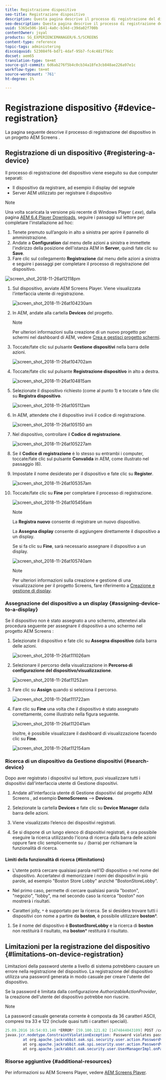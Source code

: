 ```yaml
---
title: Registrazione dispositivo
seo-title: Registrazione dispositivo
description: Questa pagina descrive il processo di registrazione del dispositivo in un progetto AEM Screens .
seo-description: Questa pagina descrive il processo di registrazione del dispositivo in un progetto AEM Screens .
uuid: 5365e506-1641-4a0c-b34d-c39da02f700b
contentOwner: jsyal
products: SG_EXPERIENCEMANAGER/6.5/SCREENS
content-type: reference
topic-tags: administering
discoiquuid: 523084f6-bd71-4daf-95b7-fc4c481f76dc
docset: aem65
translation-type: tm+mt
source-git-commit: 6d6ab276f5b4c0cb34a18fe3cb848ae226a97e1c
workflow-type: tm+mt
source-wordcount: '761'
ht-degree: 1%

---
```



# Registrazione dispositivo {#device-registration}

La pagina seguente descrive il processo di registrazione del dispositivo in un progetto AEM Screens .

## Registrazione di un dispositivo {#registering-a-device}

Il processo di registrazione del dispositivo viene eseguito su due computer separati:

* Il dispositivo da registrare, ad esempio il display del segnale
* Server AEM utilizzato per registrare il dispositivo

>[!NOTE]
>
>Una volta scaricata la versione più recente di Windows Player (*.exe*), dalla pagina [AEM 6.4 Player Downloads](https://download.macromedia.com/screens/), seguire i passaggi sul lettore per completare l&#39;installazione ad hoc:
>
>1. Tenete premuto sull’angolo in alto a sinistra per aprire il pannello di amministrazione.
>1. Andate a **Configuration** dal menu delle azioni a sinistra e immettete l&#39;indirizzo della posizione dell&#39;istanza AEM in **Server**, quindi fate clic su **Save**.
>1. Fare clic sul collegamento **Registrazione** dal menu delle azioni a sinistra e seguire i passaggi per completare il processo di registrazione del dispositivo.

>



![screen_shot_2018-11-26at12118pm](assets/screen_shot_2018-11-26at12118pm.png)

1. Sul dispositivo, avviate  AEM Screens Player. Viene visualizzata l’interfaccia utente di registrazione.

   ![screen_shot_2018-11-26at104230am](assets/screen_shot_2018-11-26at104230am.png)

1. In AEM, andate alla cartella **Devices** del progetto.

   >[!NOTE]
   >
   >Per ulteriori informazioni sulla creazione di un nuovo progetto per schermi nel dashboard di AEM, vedere [Crea e gestisci progetto schermi](creating-a-screens-project.md).

1. Toccate/fate clic sul pulsante **Gestione dispositivi** nella barra delle azioni.

   ![screen_shot_2018-11-26at104702am](assets/screen_shot_2018-11-26at104702am.png)

1. Toccate/fate clic sul pulsante **Registrazione dispositivo** in alto a destra.

   ![screen_shot_2018-11-26at104815am](assets/screen_shot_2018-11-26at104815am.png)

1. Selezionate il dispositivo richiesto (come al punto 1) e toccate o fate clic su **Registra dispositivo**.

   ![screen_shot_2018-11-26at105112am](assets/screen_shot_2018-11-26at105112am.png)

1. In AEM, attendete che il dispositivo invii il codice di registrazione.

   ![screen_shot_2018-11-26at105150 am](assets/screen_shot_2018-11-26at105150am.png)

1. Nel dispositivo, controllare il **Codice di registrazione**.

   ![screen_shot_2018-11-26at105227am](assets/screen_shot_2018-11-26at105227am.png)

1. Se il **Codice di registrazione** è lo stesso su entrambi i computer, toccate/fate clic sul pulsante **Convalida** in AEM, come illustrato nel passaggio (6).
1. Impostate il nome desiderato per il dispositivo e fate clic su **Register**.

   ![screen_shot_2018-11-26at105357am](assets/screen_shot_2018-11-26at105357am.png)

1. Toccate/fate clic su **Fine** per completare il processo di registrazione.

   ![screen_shot_2018-11-26at105456am](assets/screen_shot_2018-11-26at105456am.png)

   >[!NOTE]
   >
   >La **Registra nuovo** consente di registrare un nuovo dispositivo.
   >
   >La **Assegna display** consente di aggiungere direttamente il dispositivo a un display.

   Se si fa clic su **Fine**, sarà necessario assegnare il dispositivo a un display.

   ![screen_shot_2018-11-26at105740am](assets/screen_shot_2018-11-26at105740am.png)

   >[!NOTE]
   >
   >Per ulteriori informazioni sulla creazione e gestione di una visualizzazione per il progetto Screens, fare riferimento a [Creazione e gestione di display](managing-displays.md).

### Assegnazione del dispositivo a un display {#assigning-device-to-a-display}

Se il dispositivo non è stato assegnato a uno schermo, attenetevi alla procedura seguente per assegnare il dispositivo a uno schermo nel progetto AEM Screens :

1. Selezionate il dispositivo e fate clic su **Assegna dispositivo** dalla barra delle azioni.

   ![screen_shot_2018-11-26at111026am](assets/screen_shot_2018-11-26at111026am.png)

1. Selezionare il percorso della visualizzazione in **Percorso di configurazione del dispositivo/visualizzazione**.

   ![screen_shot_2018-11-26at11252am](assets/screen_shot_2018-11-26at111252am.png)

1. Fare clic su **Assign** quando si seleziona il percorso.

   ![screen_shot_2018-11-26at111722am](assets/screen_shot_2018-11-26at111722am.png)

1. Fare clic su **Fine** una volta che il dispositivo è stato assegnato correttamente, come illustrato nella figura seguente.

   ![screen_shot_2018-11-26at112041am](assets/screen_shot_2018-11-26at112041am.png)

   Inoltre, è possibile visualizzare il dashboard di visualizzazione facendo clic su **Fine**.

   ![screen_shot_2018-11-26at112154am](assets/screen_shot_2018-11-26at112154am.png)

### Ricerca di un dispositivo da Gestione dispositivi {#search-device}

Dopo aver registrato i dispositivi sul lettore, puoi visualizzare tutti i dispositivi dall&#39;interfaccia utente di Gestione dispositivi.

1. Andate all&#39;interfaccia utente di Gestione dispositivi dal progetto AEM Screens , ad esempio **DemoScreens** —> **Devices**.

1. Selezionate la cartella **Devices** e fate clic su **Device Manager** dalla barra delle azioni.

1. Viene visualizzato l’elenco dei dispositivi registrati.

1. Se si dispone di un lungo elenco di dispositivi registrati, è ora possibile eseguire la ricerca utilizzando l&#39;icona di ricerca dalla barra delle azioni oppure fare clic semplicemente su `/` (barra) per richiamare la funzionalità di ricerca.

#### Limiti della funzionalità di ricerca {#limitations}

* L&#39;utente potrà cercare qualsiasi parola nell&#39;ID dispositivo o nel nome del dispositivo. Accertatevi di memorizzare i nomi dei dispositivi in più parole, ad esempio &quot;Boston Store Lobby&quot; anziché &quot;BostonStoreLobby&quot;.

* Nel primo caso, permette di cercare qualsiasi parola &quot;boston&quot;, &quot;negozio&quot;, &quot;lobby&quot;, ma nel secondo caso la ricerca &quot;boston&quot; non mostrerà i risultati.

* Caratteri jolly, `*` è supportato per la ricerca. Se si desidera trovare tutti i dispositivi con nome a partire da **boston**, è possibile utilizzare **boston***.

1. Se il nome del dispositivo è **BostonStoreLobby** e la ricerca di **boston** non restituirà il risultato, ma **boston*** restituirà il risultato.


## Limitazioni per la registrazione del dispositivo {#limitations-on-device-registration}

Limitazioni della password utente a livello di sistema potrebbero causare un errore nella registrazione del dispositivo. La registrazione del dispositivo utilizza una password generata in modo casuale per creare l&#39;utente del dispositivo.

Se la password è limitata dalla configurazione *AuthorizableActionProvider*, la creazione dell&#39;utente del dispositivo potrebbe non riuscire.

>[!NOTE]
>
>La password casuale generata corrente è composta da 36 caratteri ASCII, compresi tra 33 e 122 (include quasi tutti i caratteri speciali).

```java
25.09.2016 16:54:03.140 *ERROR* [59.100.121.82 [1474844043109] POST /content/screens/svc/registration HTTP/1.1] com.adobe.cq.screens.device.registration.impl.RegistrationServlet Error during device registration
javax.jcr.nodetype.ConstraintViolationException: Password violates password constraint (^(?=.*\d).{7,9}$).
        at org.apache.jackrabbit.oak.spi.security.user.action.PasswordValidationAction.validatePassword(PasswordValidationAction.java:105)
        at org.apache.jackrabbit.oak.spi.security.user.action.PasswordValidationAction.onPasswordChange(PasswordValidationAction.java:76)
        at org.apache.jackrabbit.oak.security.user.UserManagerImpl.onPasswordChange(UserManagerImpl.java:308)
```

### Risorse aggiuntive {#additional-resources}

Per informazioni su  AEM Screens Player, vedere [ AEM Screens Player](working-with-screens-player.md).
